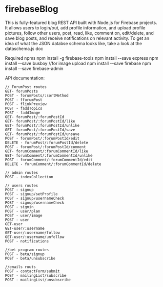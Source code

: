 # firebaseBlog
This is fully-featured blog REST API built with Node.js for Firebase projects. It allows users to login/out, add profile information, and upload profile pictures, follow other users, post, read, like, comment on, edit/delete, and save blog posts, and receive notifications on relevant activity. To get an idea of what the JSON databse schema looks like, take a look at the dataschema.js doc

Required npms
npm install -g firebase-tools
npm install --save express
npm install --save busboy       //for image upload
npm install --save firebase
npm install --save firebase-admin


API documentation:

    // ForumPost routes
    GET- forumPosts
    POST - forumPosts/:sortMethod
    POST - fforumPost
    POST - flinkPreview
    POST - faddTopics
    POST - faddImage
    GET- forumPost/:forumPostId
    GET- forumPost/:forumPostId/like
    GET- forumPost/:forumPostId/unlike
    GET- forumPost/:forumPostId/save
    GET- forumPost/:forumPostId/unsave
    POST - forumPost/:forumPostId/edit
    DELETE - forumPost/:forumPostId/delete
    POST - forumPost/:forumPostId/comment
    GET- forumComment/:forumCommentId/like
    GET- forumComment/:forumCommentId/unlike
    POST - forumComment/:forumCommentId/edit
    DELETE - forumComment/:forumCommentId/delete

    // admin routes
    POST - indexCollection

    // users routes
    POST - signup
    POST - signup/setProfile
    POST - signup/usernameCheck
    POST - signup/usernameCheck
    POST - signin
    POST - user/plan
    POST - user/image
    POST - user
    GET-user
    GET-user/:username
    GET-user/:username/follow
    GET-user/:username/unfollow
    POST - notifications

    //bet program routes
    POST - beta/signup
    POST - beta/unsubscribe

    //emails routs
    POST - contactForm/submit
    POST - mailingList/subscribe
    POST - mailingList/unsubscribe

